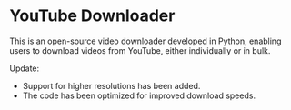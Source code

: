 # YouTube Downloader

This is an open-source video downloader developed in Python, enabling users to download videos from YouTube, either individually or in bulk.

Update:

- Support for higher resolutions has been added.
- The code has been optimized for improved download speeds.
